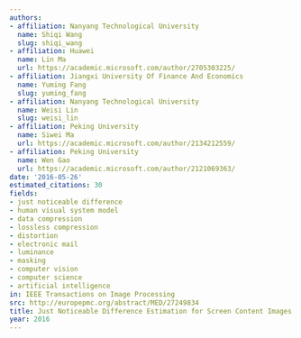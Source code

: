 ```yaml
---
authors:
- affiliation: Nanyang Technological University
  name: Shiqi Wang
  slug: shiqi_wang
- affiliation: Huawei
  name: Lin Ma
  url: https://academic.microsoft.com/author/2705303225/
- affiliation: Jiangxi University Of Finance And Economics
  name: Yuming Fang
  slug: yuming_fang
- affiliation: Nanyang Technological University
  name: Weisi Lin
  slug: weisi_lin
- affiliation: Peking University
  name: Siwei Ma
  url: https://academic.microsoft.com/author/2134212559/
- affiliation: Peking University
  name: Wen Gao
  url: https://academic.microsoft.com/author/2121069363/
date: '2016-05-26'
estimated_citations: 30
fields:
- just noticeable difference
- human visual system model
- data compression
- lossless compression
- distortion
- electronic mail
- luminance
- masking
- computer vision
- computer science
- artificial intelligence
in: IEEE Transactions on Image Processing
src: http://europepmc.org/abstract/MED/27249834
title: Just Noticeable Difference Estimation for Screen Content Images
year: 2016
---
```

